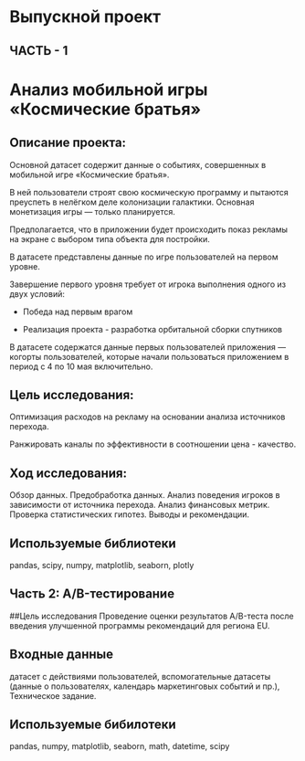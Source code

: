# Выпускной проект
## ЧАСТЬ - 1
# Анализ мобильной игры «Космические братья»
## Описание проекта:

Основной датасет содержит данные о событиях, совершенных в мобильной игре «Космические братья».

В ней пользователи строят свою космическую программу и пытаются преуспеть в нелёгком деле колонизации галактики. Основная монетизация игры — только планируется.

Предполагается, что в приложении будет происходить показ рекламы на экране с выбором типа объекта для постройки.

В датасете представлены данные по игре пользователей на первом уровне.

Завершение первого уровня требует от игрока выполнения одного из двух условий:

- Победа над первым врагом

- Реализация проекта - разработка орбитальной сборки спутников

В датасете содержатся данные первых пользователей приложения — когорты пользователей, которые начали пользоваться приложением в период с 4 по 10 мая включительно.

## Цель исследования:

Оптимизация расходов на рекламу на основании анализа источников перехода.

Ранжировать каналы по эффективности в соотношении цена - качество.

## Ход исследования:

Обзор данных.
Предобработка данных.
Анализ поведения игроков в зависимости от источника перехода.
Анализ финансовых метрик.
Проверка статистических гипотез.
Выводы и рекомендации.

## Используемые библиотеки
pandas, scipy, numpy, matplotlib, seaborn, plotly

## Часть 2: A/B-тестирование
##Цель исследования
Проведение оценки результатов A/B-теста после введения улучшенной программы рекомендаций для региона EU.

## Входные данные
датасет с действиями пользователей,
вспомогательные датасеты (данные о пользователях, календарь маркетинговых событий и пр.),
Техническое задание.

## Используемые бибилотеки
pandas, numpy, matplotlib, seaborn, math, datetime, scipy

